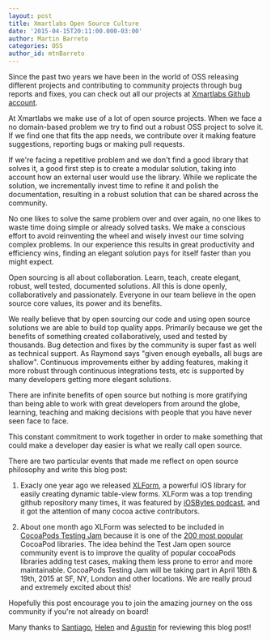 ```yaml
---
layout: post
title: Xmartlabs Open Source Culture
date: '2015-04-15T20:11:00.000-03:00'
author: Martin Barreto
categories: OSS
author_id: mtnBarreto
---
```


Since the past two years we have been in the world of OSS releasing different projects and contributing to community projects through bug reports and fixes, you can check out all our projects at [Xmartlabs Github account](https://github.com/xmartlabs?utf8=%E2%9C%93&query=+only%3Asources+).

At Xmartlabs we make use of a lot of open source projects. When we face a no domain-based problem we try to find out a robust OSS project to solve it. If we find one that fits the app needs, we contribute over it making feature suggestions, reporting bugs or making pull requests.

If we're facing a repetitive problem and we don't find a good library that solves it, a good first step is to create a modular solution, taking into account how an external user would use the library. While we replicate the solution, we incrementally invest time to refine it and polish the documentation, resulting in a robust solution that can be shared across the community.

No one likes to solve the same problem over and over again, no one likes to waste time doing simple or already solved tasks. We make a conscious effort to avoid reinventing the wheel and wisely invest our time solving complex problems. In our experience this results in great productivity and efficiency wins, finding an elegant solution pays for itself faster than you might expect.

Open sourcing is all about collaboration. Learn, teach, create elegant, robust, well tested, documented solutions. All this is done openly, collaboratively and passionately. Everyone in our team believe in the open source core values, its power and its benefits.

We really believe that by open sourcing our code and using open source solutions we are able to build top quality apps. Primarily because we get the benefits of something created collaboratively, used and tested by thousands. Bug detection and fixes by the community is super fast as well as technical support. As Raymond says "given enough eyeballs, all bugs are shallow". Continuous improvements either by adding features, making it more robust through continuous integrations tests, etc is supported by many developers getting more elegant solutions.

There are infinite benefits of open source but nothing is more gratifying than being able to work with great developers from around the globe, learning, teaching and making decisions with people that you have never seen face to face.

This constant commitment to work together in order to make something that could make a developer day easier is what we really call open source.


There are two particular events that made me reflect on open source philosophy and write this blog post:

1. Exacly one year ago we released [XLForm](https://github.com/xmartlabs/XLForm), a powerful iOS library for easily creating dynamic table-view forms. XLForm was a top trending github repository many times, it was featured by [iOSBytes podcast](https://iosbytes.codeschool.com/episodes/16-episode-16-april-17-2014/stories/118-xlform), and it got the attention of many cocoa active contributors.

2. About one month ago XLForm was selected to be included in [CocoaPods Testing Jam](http://blog.cocoapods.org/Test-Jammin/) because it is one of the [200 most popular](https://github.com/CocoaPods/search.cocoapods.org/blob/master/lib/models/pod.rb#L43-L56) CocoaPod libraries. The idea behind the Test Jam open source community event is to improve the quality of popular cocoaPods libraries adding test cases, making them less prone to error and more maintainable. CocoaPods Testing Jam will be taking part in April 18th & 19th, 2015 at SF, NY, London and other locations. We are really proud and extremely excited about this!

Hopefully this post encourage you to join the amazing journey on the oss community if you're not already on board!

Many thanks to [Santiago](https://twitter.com/bryant1410), [Helen](https://github.com/HelOlhausen) and [Agustin](https://twitter.com/awstinh) for reviewing this blog post!
